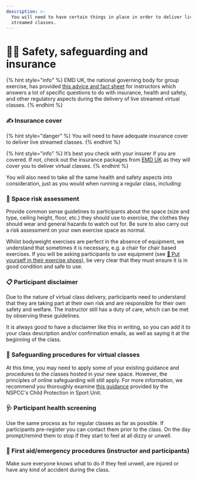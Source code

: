 ```yaml
---
description: >-
  You will need to have certain things in place in order to deliver live
  streamed classes.
---
```


# 👷‍♀️ Safety, safeguarding and insurance

{% hint style="info" %}
EMD UK, the national governing body for group exercise, has provided [this advice and fact sheet](https://emduk.org/wp-content/uploads/2020/04/Coronavirus-FAQs-for-instructors-03042020.pdf) for instructors which answers a lot of specific questions to do with insurance, health and safety, and other regulatory aspects during the delivery of live streamed virtual classes.
{% endhint %}

### ✍️ Insurance cover

{% hint style="danger" %}
You will need to have adequate insurance cover to deliver live streamed classes.
{% endhint %}

{% hint style="info" %}
It’s best you check with your insurer if you are covered. If not, check out the insurance packages from [EMD UK](https://emduk.org/) as they will cover you to deliver virtual classes.
{% endhint %}

You will also need to take all the same health and safety aspects into consideration, just as you would when running a regular class, including:

### 🦺 Space risk assessment

Provide common sense guidelines to participants about the space \(size and type, ceiling height, floor, etc.\) they should use to exercise, the clothes they should wear and general hazards to watch out for. Be sure to also carry out a risk assessment on your own exercise space as normal.

Whilst bodyweight exercises are perfect in the absence of equipment, we understand that sometimes it is necessary, e.g. a chair for chair based exercises. If you will be asking participants to use equipment \(see [👟 Put yourself in their exercise shoes](put-yourself-in-their-exercise-shoes.md#equipment)\), be very clear that they must ensure it is in good condition and safe to use.

### 📋 Participant disclaimer 

Due to the nature of virtual class delivery, participants need to understand that they are taking part at their own risk and are responsible for their own safety and welfare. The instructor still has a duty of care, which can be met by observing these guidelines.

It is always good to have a disclaimer like this in writing, so you can add it to your class description and/or confirmation emails, as well as saying it at the beginning of the class.

### 👧 Safeguarding procedures for virtual classes

At this time, you may need to apply some of your existing guidance and procedures to the classes hosted in your new space. However, the principles of online safeguarding will still apply. For more information, we recommend you thoroughly examine [this guidance](https://thecpsu.org.uk/resource-library/best-practice/remote-teaching-and-coaching/) provided by the NSPCC's Child Protection in Sport Unit.

### 🩺 Participant health screening 

Use the same process as for regular classes as far as possible. If participants pre-register you can contact them prior to the class. On the day prompt/remind them to stop if they start to feel at all dizzy or unwell.

### 🏥 First aid/emergency procedures \(instructor and participants\) 

Make sure everyone knows what to do if they feel unwell, are injured or have any kind of accident during the class.

